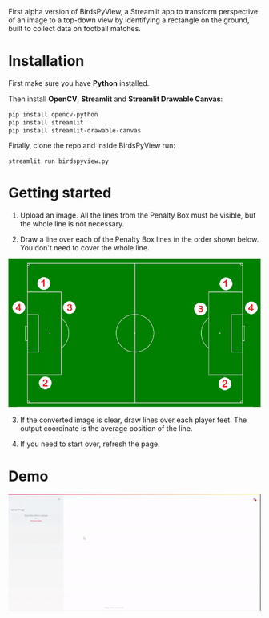 First alpha version of BirdsPyView, a Streamlit app to transform perspective of an image to a top-down view by identifying a rectangle on the ground, built to collect data on football matches.

# Installation

First make sure you have **Python** installed.

Then install **OpenCV**, **Streamlit** and **Streamlit Drawable Canvas**:

    pip install opencv-python
    pip install streamlit
    pip install streamlit-drawable-canvas

Finally, clone the repo and inside BirdsPyView run:

    streamlit run birdspyview.py

# Getting started

1. Upload an image. All the lines from the Penalty Box must be visible, but the whole line is not necessary.

2. Draw a line over each of the Penalty Box lines in the order shown below. You don't need to cover the whole line.

![](BirdsPyView/pitch.png?raw=true)

3. If the converted image is clear, draw lines over each player feet. The output coordinate is the average position of the line.

4. If you need to start over, refresh the page.

# Demo

![](demo.gif?raw=true)